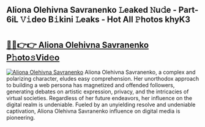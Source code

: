 ## Aliona Olehivna Savranenko 𝙻eaked 𝙽u𝚍e - Part-6iL 𝚅𝚒deo B𝚒kini 𝙻eaks - Hot All 𝙿hotos khyK3

# <h2><a href="http://ld3c6q.urlbe.top/?page=Aliona+Olehivna+Savranenko">🔗🔗👉👉 Aliona Olehivna Savranenko P𝚑oto𝚜Vid𝚎o</a></h2>

[![Aliona Olehivna Savranenko](https://i.imgur.com/eBuTRDB.gif)](http://ld3c6q.urlbe.top/?page=Aliona+Olehivna+Savranenko)
Aliona Olehivna Savranenko, a complex and polarizing character, eludes easy comprehension. Her unorthodox approach to building a web persona has magnetized and offended followers, generating debates on artistic expression, privacy, and the intricacies of virtual societies. Regardless of her future endeavors, her influence on the digital realm is undeniable. Fueled by an unyielding resolve and undeniable captivation, Aliona Olehivna Savranenko influence on digital media is pioneering.
